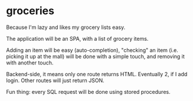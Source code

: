 # groceries

Because I'm lazy and likes my grocery lists easy.

The application will be an SPA, with a list of grocery items.

Adding an item will be easy (auto-completion), "checking" an item
(i.e. picking it up at the mall) will be done with a simple touch, and
removing it with another touch.

Backend-side, it means only one route returns HTML. Eventually 2, if I
add login. Other routes will just return JSON.

Fun thing: every SQL request will be done using stored procedures.
